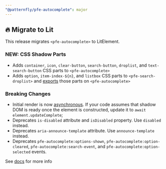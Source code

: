 ```yaml
---
"@patternfly/pfe-autocomplete": major
---
```


## 🔥 Migrate to Lit

This release migrates `<pfe-autocomplete>` to LitElement.


### NEW: CSS Shadow Parts
- Adds `container`, `icon`, `clear-button`, `search-button`, `droplist`, and `text-search-button` CSS parts to `<pfe-autocomplete>`
- Adds `option`, `item-index-${n}`, and `listbox` CSS parts to `<pfe-search-droplist>` and [exports](https://developer.mozilla.org/en-US/docs/Web/HTML/Global_attributes#attr-exportparts) those parts on `<pfe-autocomplete>`

### Breaking Changes
- Initial render is now [asynchronous](https://lit.dev/docs/components/lifecycle/#reactive-update-cycle).
  If your code assumes that shadow DOM is ready once the element is constructed, update it to `await element.updateComplete`;
- Deprecates `is-disabled` attribute and `isDisabled` property. Use `disabled` instead.
- Deprecates `aria-announce-template` attribute. Use `announce-template` instead.
- Deprecates `pfe-autocomplete:options-shown`, `pfe-autocomplete:option-cleared`, `pfe-autocomplete:search-event`, and `pfe-autocomplete:option-selected` events.

See [docs](https://patternflyelements.org/components/autocomplete/) for more info
